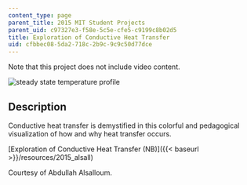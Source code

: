 ```yaml
---
content_type: page
parent_title: 2015 MIT Student Projects
parent_uid: c97327e3-f58e-5c5e-cfe5-c9199c8b02d5
title: Exploration of Conductive Heat Transfer
uid: cfbbec08-5da2-718c-2b9c-9c9c50d77dce
---
```


Note that this project does not include video content.

![steady state temperature profile](BASEURL_PLACEHOLDER/resources/mitres_3_004f17_14_alsall)

Description
-----------

Conductive heat transfer is demystified in this colorful and pedagogical visualization of how and why heat transfer occurs.

[Exploration of Conductive Heat Transfer (NB)]({{< baseurl >}}/resources/2015_alsall)

Courtesy of Abdullah Alsalloum.